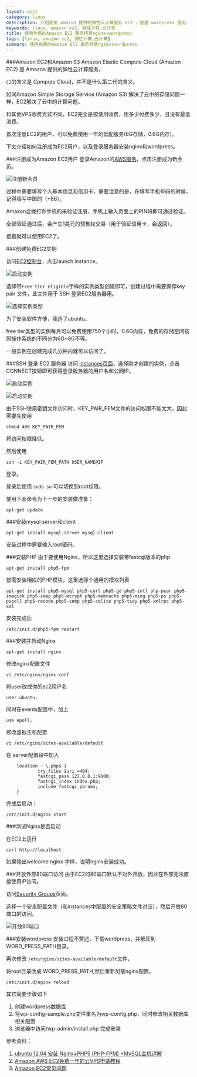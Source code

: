 ```yaml
---
layout: post
category: linux
description: 介绍使用 amazon 提供的弹性云计算服务 ec2 ，搭建 wordpress 服务。和传统的lampp相比，使用nginx替代apache，提供资源的利用率。本文介绍了mysql,php,nginx和wordpress的安装。
keywords: linux, amazon ec2, 弹性计算,云计算
title: 使用免费的Amazon EC2 服务搭建nginx+wordpress
tags: [linux, amazon ec2, 弹性计算,云计算]
summary: 使用免费的Amazon EC2 服务搭建nginx+wordpress
---
```

###Amazon EC2和Amazon S3
Amazon Elastic Compute Cloud (Amazon EC2) 是 Amazon 提供的弹性云计算服务，

`C2`的含义是 Cpmpute Cloud，并不是什么第二代的含义。

如同Amazon Simple Storage Service (Amazon S3) 解决了云中的存储问题一样，EC2解决了云中的计算问题。

和其他VPS收费方式不同，EC2完全是按使用收费，用多少付费多少，且没有最低消费。

首次注册EC2的用户，可以免费使用一年的低配服务(8G存储，0.6G内存)，

下文介绍如何注册成为EC2用户，以及登录服务器安装nginx和wordpress。

###注册成为Amazon EC2用户
登录Amazon的[AWS服务](http://aws.amazon.com/)，点击注册成为新会员。

![注册新会员](/imgs/ec2/register.jpg)

过程中需要填写个人基本信息和信用卡，需要注意的是，在填写手机号码的时候，记得填写中国的（+86）。

Amazon会拨打你手机的来验证注册，手机上输入页面上的PIN码即可通过验证。

全部验证通过后，会产生1美元的预售权交易（用于验证信用卡，会返回）。

接着就可以使用EC2了。

###创建免费EC2实例

访问[EC2控制台](https://console.aws.amazon.com/ec2/home)，点击launch instance。

![启动实例](/imgs/ec2/launch.jpg)

选择带`Free tier eligible`字样的实例类型创建即可，创建过程中需要保存key pair 文件，此文件用于 SSH 登录EC2服务器用。

![选择实例类型](/imgs/ec2/select.jpg)

为了安装软件方便，我选了ubuntu。

free tier类型的实例每月可以免费使用750个小时，0.6G内存，免费的存储空间按照操作系统的不同分为6G~8G不等。

一般实例在创建完成几分钟内就可以访问了。



###SSH 登录 EC2 服务器
访问 [instances页面](https://console.aws.amazon.com/ec2/v2/home?region=us-west-2#Instances:)，选择刚才创建的实例，点击CONNECT按钮即可获得登录服务器的用户名和公网IP。

![启动实例](/imgs/ec2/connect.jpg)

![启动实例](/imgs/ec2/connect-method.jpg)


由于SSH使用密钥文件访问时，KEY_PAIR_PEM文件的访问权限不能太大，因此需要先使用

	chmod 400 KEY_PAIR_PEM 
	
将访问权限降低。

然后使用 
	
	ssh -i KEY_PAIR_PEM_PATH USER_NAME@IP
登录。

登录后使用 `sudo su` 可以切换到root权限。


使用下面命令为下一步的安装做准备：

	apt-get update

 
###安装mysql server和client

	apt-get install mysql-server mysql-client
	
安装过程中需要输入root密码。

###安装PHP
由于要使用Nginx，所以这里选择安装带fastcgi版本的php

	apt-get install php5-fpm
	
按需安装相应的PHP模块，这里选择个通用的模块列表

	apt-get install php5-mysql php5-curl php5-gd php5-intl php-pear php5-imagick php5-imap php5-mcrypt php5-memcache php5-ming php5-ps php5-pspell php5-recode php5-snmp php5-sqlite php5-tidy php5-xmlrpc php5-xsl
	
安装完成后

	/etc/init.d/php5-fpm restart 
	
	
###安装并启动Nginx

	apt-get install nginx
	
修改nginx配置文件
	
	vi /etc/nginx/nginx.conf
	
将user改成你的ec2用户名

	user ubuntu;
	
同时在events配置中，加上

	use epoll;
	
修改虚拟主机配置 

	vi /etc/nginx/sites-available/default	

在 server配置段中加入

        location ~ \.php$ {
                try_files $uri =404;
                fastcgi_pass 127.0.0.1:9000;
                fastcgi_index index.php;
                include fastcgi_params;
        }


完成后启动：
	
	/etc/init.d/nginx start
	

###测试Nginx是否启动

在EC2上运行

	curl http://localhost

如果输出welcome nginx 字样，说明nginx安装成功。	

###开放外部80端口访问
由于EC2的80端口默认不对外开放，因此在外部无法直接使用IP访问。

访问[Security Groups](https://console.aws.amazon.com/ec2/home?region=us-west-2#s=SecurityGroups)页面。

选择一个安全配置文件（和instances中配置的安全策略文件对应），然后开放80端口的访问。

![开放80端口](/imgs/ec2/open-80.jpg)

###安装wordpress
安装过程不赘述，下载wordpress，并解压到WORD_PRESS_PATH目录。

再次修改 `/etc/nginx/sites-available/default`文件，

将root目录改成 WORD_PRESS_PATH,然后重新加载nginx配置。

	/etc/init.d/nginx reload

其它简要步骤如下

1.	创建wordpress数据库
3.	将wp-config-sample.php文件重名为wp-config.php，同时修改相关数据库相关配置
4.	浏览器中访问/wp-admin/install.php 完成安装


参考资料：

1.	[ubuntu 12.04 安装 Nginx+PHP5 (PHP-FPM) +MySQL主机详解](http://imcn.me/html/y2012/11870.html)
2.	[Amazon AWS EC2免费一年的云VPS申请教程](http://www.zhixiu86.com/bencandy.php?fid-72-id-2079-page-1.htm)
3.	[Amazon EC2常见问题](http://aws.amazon.com/cn/ec2/faqs/)

